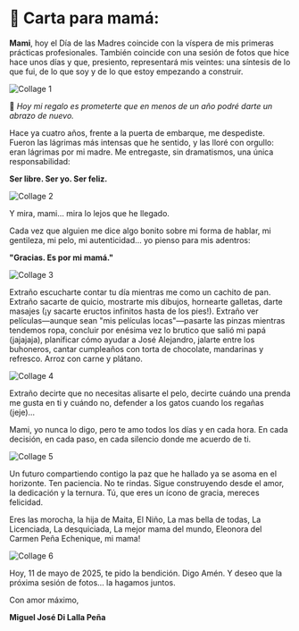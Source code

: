 # 🌷 Carta para mamá: 

**Mami**, hoy el Día de las Madres coincide con la víspera de mis primeras prácticas profesionales. También coincide con una sesión de fotos que hice hace unos días y que, presiento, representará mis veintes: una síntesis de lo que fui, de lo que soy y de lo que estoy empezando a construir.

![Collage 1](https://migueldilalla.github.io/MothersDay2025/collagues/collage1.webp)

🎁 *Hoy mi regalo es prometerte que en menos de un año podré darte un abrazo de nuevo.*

Hace ya cuatro años, frente a la puerta de embarque, me despediste. Fueron las lágrimas más intensas que he sentido, y las lloré con orgullo: eran lágrimas por mi madre. Me entregaste, sin dramatismos, una única responsabilidad:

**Ser libre. Ser yo. Ser feliz.**

![Collage 2](https://migueldilalla.github.io/MothersDay2025/collagues/collage2.webp)

Y mira, mami… mira lo lejos que he llegado.

Cada vez que alguien me dice algo bonito sobre mi forma de hablar, mi gentileza, mi pelo, mi autenticidad… yo pienso para mis adentros:

**"Gracias. Es por mi mamá."**

![Collage 3](https://migueldilalla.github.io/MothersDay2025/collagues/collage3.webp)

Extraño escucharte contar tu día mientras me como un cachito de pan. Extraño sacarte de quicio, mostrarte mis dibujos, hornearte galletas, darte masajes (¡y sacarte eructos infinitos hasta de los pies!). Extraño ver películas—aunque sean "mis películas locas"—pasarte las pinzas mientras tendemos ropa, concluir por enésima vez lo brutico que salió mi papá (jajajaja), planificar cómo ayudar a José Alejandro, jalarte entre los buhoneros, cantar cumpleaños con torta de chocolate, mandarinas y refresco. Arroz con carne y plátano.

![Collage 4](https://migueldilalla.github.io/MothersDay2025/collagues/collage4.webp)

Extraño decirte que no necesitas alisarte el pelo, decirte cuándo una prenda me gusta en ti y cuándo no, defender a los gatos cuando los regañas (jeje)...

Mami, yo nunca lo digo, pero te amo todos los días y en cada hora. En cada decisión, en cada paso, en cada silencio donde me acuerdo de ti.

![Collage 5](https://migueldilalla.github.io/MothersDay2025/collagues/collage5.webp)

Un futuro compartiendo contigo la paz que he hallado ya se asoma en el horizonte. Ten paciencia. No te rindas. Sigue construyendo desde el amor, la dedicación y la ternura. Tú, que eres un ícono de gracia, mereces felicidad.

Eres las morocha, la hija de Maita, El Niño, La mas bella de todas, La Licenciada, La desquiciada, La mejor mama del mundo, Eleonora del Carmen Peña Echenique, mi mama!

![Collage 6](https://migueldilalla.github.io/MothersDay2025/collagues/collage6.webp)

Hoy, 11 de mayo de 2025, te pido la bendición. Digo Amén. Y deseo que la próxima sesión de fotos… la hagamos juntos.

Con amor máximo,

**Miguel José Di Lalla Peña**

